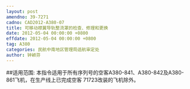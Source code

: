 ```yaml
---
layout: post
amendno: 39-7271
cadno: CAD2012-A380-07
title: 可移动襟翼导轨整流罩的检查、修理和更换
date: 2012-05-04 00:00:00 +0800
effdate: 2012-05-04 00:00:00 +0800
tag: A380
categories: 民航中南地区管理局适航审定处
author: 钟颖芬
---
```


##适用范围:
本指令适用于所有序列号的空客A380-841、A380-842及A380-861飞机，在生产线上已完成空客 71723改装的飞机除外。

